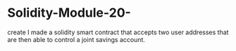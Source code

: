 # Solidity-Module-20-
create I made a solidity smart contract that accepts two user addresses that are then able to control a joint savings account.
